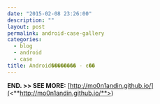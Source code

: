 ```yaml
---
date: "2015-02-08 23:26:00"
description: ""
layout: post
permalink: android-case-gallery
categories:
  - blog
  - android
  - case
title: Android�������� - ͼ��
---
```







**END. \>\> SEE MORE:**
[http://mo0n1andin.github.io/](<**http://mo0n1andin.github.io/**>)
